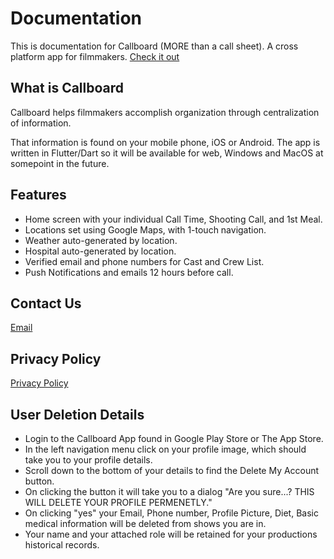# Documentation

This is documentation for Callboard (MORE than a call sheet). A cross platform app for filmmakers. [Check it out](https://callboard.app "Callboard Website")
## What is Callboard

Callboard helps filmmakers accomplish organization through centralization of information. 

That information is found on your mobile phone, iOS or Android. The app is written in Flutter/Dart so it will be available for web, Windows and MacOS at somepoint in the future.
## Features

- Home screen with your individual Call Time, Shooting Call, and 1st Meal.
- Locations set using Google Maps, with 1-touch navigation.
- Weather auto-generated by location.
- Hospital auto-generated by location.
- Verified email and phone numbers for Cast and Crew List.
- Push Notifications and emails 12 hours before call.
## Contact Us

[Email](mailto:proteanautomationllc@gmail.com?subject=[Documentation]%20Questions%20About%20Documentation)
## Privacy Policy

[Privacy Policy](https://callboard.app/docs/privacypolicy.txt "Privacy Policy")
## User Deletion Details
- Login to the Callboard App found in Google Play Store or The App Store.
- In the left navigation menu click on your profile image, which should take you to your profile details.
- Scroll down to the bottom of your details to find the Delete My Account button.
- On clicking the button it will take you to a dialog "Are you sure...? THIS WILL DELETE YOUR PROFILE PERMENETLY."
- On clicking "yes" your Email, Phone number, Profile Picture, Diet, Basic medical information will be deleted from shows you are in.
- Your name and your attached role will be retained for your productions historical records.
